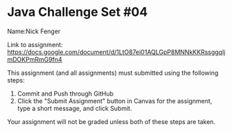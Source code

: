 # Java Challenge Set #04

Name:Nick Fenger

Link to assignment: https://docs.google.com/document/d/1LtO87ei01AQLGpP8MNNkKKRssggqljmDOKPmRmG9fn4

This assignment (and all assignments) must submitted using the following steps:

1) Commit and Push through GitHub
2) Click the "Submit Assignment" button in Canvas for the assignment, type a short message, and click Submit.

Your assignment will not be graded unless both of these steps are taken.
